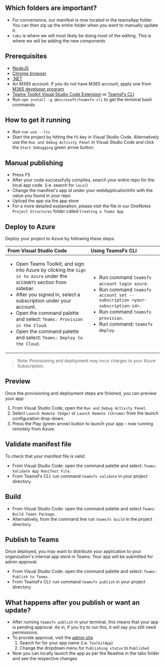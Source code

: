 ## Which folders are important?
* For convenience, our manifest is now located in the teamsApp folder. You can then zip up the entire folder when you want to manually update it.
* `tabs` is where we will most likely be doing most of the editing. This is where we will be adding the new components


## Prerequisites

- [NodeJS](https://nodejs.org/en/)
- [Chrome browser](https://www.google.com/intl/en_ca/chrome/)
- [.NET](https://docs.microsoft.com/en-us/dotnet/core/install/linux-ubuntu#2010-)
- An M365 account. If you do not have M365 account, apply one from [M365 developer program](https://developer.microsoft.com/en-us/microsoft-365/dev-program)
- [Teams Toolkit Visual Studio Code Extension](https://aka.ms/teams-toolkit) or [TeamsFx CLI](https://aka.ms/teamsfx-cli)
- Run `npm install -g @microsoft/teamsfx-cli` to get the terminal bash commands

## How to get it running

* Run `nvm use --lts`
* Start the project by hitting the `F5` key in Visual Studio Code. Alternatively use the `Run and Debug Activity Panel` in Visual Studio Code and click the `Start Debugging` green arrow button.

## Manual publishing

* Press F5
* After your code successfully compiles, search your entire repo for the local app code. (i.e. search for `local`)
* Change the manifest's app id under your webApplicationInfo with the value you found in your repo
* Upload the app via the app store 
* For a more detailed explanation, please visit the file in our OneNotes `Project Structures` folder called `Creating a Teams App`

## Deploy to Azure

Deploy your project to Azure by following these steps:

| From Visual Studio Code                                                                                                                                                                                                                                                                                                                                                     | Using TeamsFx CLI                                                                                                                                                                                                            |
| :---------------------------------------------------------------------------------------------------------------------------------------------------------------------------------------------------------------------------------------------------------------------------------------------------------------------------------------------------------------------- | :--------------------------------------------------------------------------------------------------------------------------------------------------------------------------------------------------------------------------- |
| <ul><li>Open Teams Toolkit, and sign into Azure by clicking the `Sign in to Azure` under the `ACCOUNTS` section from sidebar.</li> <li>After you signed in, select a subscription under your account.</li><li>Open the command palette and select: `Teams: Provision in the Cloud`.</li><li>Open the command palette and select: `Teams: Deploy to the Cloud`.</li></ul> | <ul> <li>Run command `teamsfx account login azure`.</li> <li>Run command `teamsfx account set --subscription <your-subscription-id>`.</li> <li> Run command `teamsfx provision`.</li> <li>Run command: `teamsfx deploy`. </li></ul> |

> Note: Provisioning and deployment may incur charges to your Azure Subscription.

## Preview

Once the provisioning and deployment steps are finished, you can preview your app:
1. From Visual Studio Code, open the `Run and Debug Activity Panel`.
1. Select `Launch Remote (Edge)` or `Launch Remote (Chrome)` from the launch configuration drop-down. 
1. Press the Play (green arrow) button to launch your app - now running remotely from Azure.

## Validate manifest file

To check that your manifest file is valid:

- From Visual Studio Code: open the command palette and select: `Teams: Validate App Manifest File`.
- From TeamsFx CLI: run command `teamsfx validate` in your project directory.

## Build

- From Visual Studio Code: open the command palette and select `Teams: Build Teams Package`.
- Alternatively, from the command line run `teamsfx build` in the project directory.

## Publish to Teams

Once deployed, you may want to distribute your application to your organization's internal app store in Teams. Your app will be submitted for admin approval.

- From Visual Studio Code: open the command palette and select: `Teams: Publish to Teams`.
- From TeamsFx CLI: run command `teamsfx publish` in your project directory.


## What happens after you publish or want an update? 
* After running `teamsfx publish` in your terminal, this means that your app is pending approval. As in, if you try to run this, it will say you still need permissions.
* To provide approval, visit the [admin site](https://admin.teams.microsoft.com/policies/manage-apps)
   1) Search for for your app name (i.e. `ToolkitApp`)
   2) Change the dropdown menu for `Publishing status` to `Published`
* Now you can locally launch the app as per the Readme in the tabs folder and see the respective changes
